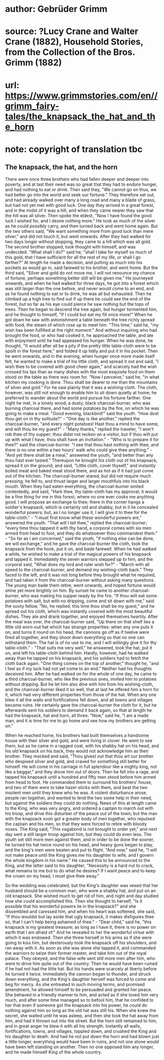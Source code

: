 # author: Gebrüder Grimm
# source: ?Lucy Crane and Walter Crane (1882), Household Stories, from the Collection of the Bros. Grimm (1882)
# url: https://www.grimmstories.com/en//grimm_fairy-tales/the_knapsack_the_hat_and_the_horn
# note: copyright of translation tbc

## The knapsack, the hat, and the horn 

There were once three brothers who had fallen deeper and deeper into
poverty, and at last their need was so great that they had to endure
hunger, and had nothing to eat or drink. Then said they, "We cannot go
on thus, we had better go into the world and seek our fortune." They
therefore set out, and had already walked over many a long road and many
a blade of grass, but had not yet met with good luck. One day they
arrived in a great forest, and in the midst of it was a hill, and when
they came nearer they saw that the hill was all silver. Then spoke the
eldest, "Now I have found the good luck I wished for, and I desire
nothing more." He took as much of the silver as he could possibly
carry, and then turned back and went home again. But the two others
said, "We want something more from good luck than mere silver," and
did not touch it, but went onwards. After they had walked for two days
longer without stopping, they came to a hill which was all gold. The
second brother stopped, took thought with himself, and was undecided.
"What shall I do?" said he; "shall I take for myself so much of this
gold, that I have sufficient for all the rest of my life, or shall I go
farther?" At length he made a decision, and putting as much into his
pockets as would go in, said farewell to his brother, and went home. But
the third said, "Silver and gold do not move me, I will not renounce my
chance of fortune, perhaps something better still will be given me." He
journeyed onwards, and when he had walked for three days, he got into a
forest which was still larger than the one before, and never would come
to an end, and as he found nothing to eat or to drink, he was all but
exhausted. Then he climbed up a high tree to find out if up there he
could see the end of the forest, but so far as his eye could pierce he
saw nothing but the tops of trees. Then he began to descend the tree
again, but hunger tormented him, and he thought to himself, "If I could
but eat my fill once more!" When he got down he saw with astonishment a
table beneath the tree richly spread with food, the steam of which rose
up to meet him. "This time," said he, "my wish has been fulfilled at
the right moment." And without inquiring who had brought the food, or
who had cooked it, he approached the table, and ate with enjoyment until
he had appeased his hunger. When he was done, he thought, "It would
after all be a pity if the pretty little table-cloth were to be spoilt
in the forest here," and folded it up tidily and put it in his pocket.
Then he went onwards, and in the evening, when hunger once more made
itself felt, he wanted to make a trial of his little cloth, and spread
it out and said, "I wish thee to be covered with good cheer again,"
and scarcely had the wish crossed his lips than as many dishes with the
most exquisite food on them stood on the table as there was room for.
"Now I perceive," said he, "in what kitchen my cooking is done. Thou
shalt be dearer to me than the mountains of silver and gold." For he
saw plainly that it was a wishing-cloth. The cloth, however, was still
not enough to enable him to sit down quietly at home; he preferred to
wander about the world and pursue his fortune farther. One night he met,
in a lonely wood, a dusty, black charcoal-burner, who was burning
charcoal there, and had some potatoes by the fire, on which he was going
to make a meal. "Good evening, blackbird!" said the youth. "How dost
thou get on in thy solitude?" - "One day is like another," replied
the charcoal-burner, "and every night potatoes! Hast thou a mind to
have some, and wilt thou be my guest?" - "Many thanks," replied the
traveler, "I won't rob thee of thy supper; thou didst not reckon on a
visitor, but if thou wilt put up with what I have, thou shalt have an
invitation." - "Who is to prepare it for thee?" said the
charcoal-burner. "I see that thou hast nothing with thee, and there is
no one within a two hours' walk who could give thee anything." - "And
yet there shall be a meal," answered the youth, "and better than any
thou hast ever tasted." Thereupon he brought his cloth out of his
knapsack, spread it on the ground, and said, "Little cloth, cover
thyself," and instantly boiled meat and baked meat stood there, and as
hot as if it had just come out of the kitchen. The charcoal-burner
stared, but did not require much pressing; he fell to, and thrust larger
and larger mouthfuls into his black mouth. When they had eaten
everything, the charcoal-burner smiled contentedly, and said, "Hark
thee, thy table-cloth has my approval; it would be a fine thing for me
in this forest, where no one ever cooks me anything good. I will propose
an exchange to thee; there in the corner hangs a soldier's knapsack,
which is certainly old and shabby, but in it lie concealed wonderful
powers; but, as I no longer use it, I will give it to thee for the
table-cloth." - "I must first know what these wonderful powers are,"
answered the youth. "That will I tell thee," replied the
charcoal-burner; "every time thou tappest it with thy hand, a corporal
comes with six men armed from head to foot, and they do whatsoever thou
commandest them." - "So far as I am concerned," said the youth, "if
nothing else can be done, we will exchange," and he gave the
charcoal-burner the cloth, took the knapsack from the hook, put it on,
and bade farewell. When he had walked a while, he wished to make a trial
of the magical powers of his knapsack and tapped it. Immediately the
seven warriors stepped up to him, and the corporal said, "What does my
lord and ruler wish for?" - "March with all speed to the
charcoal-burner, and demand my wishing-cloth back." They faced to the
left, and it was not long before they brought what he required, and had
taken it from the charcoal-burner without asking many questions. The
young man bade them retire, went onwards, and hoped fortune would shine
yet more brightly on him. By sunset he came to another charcoal-burner,
who was making his supper ready by the fire. "If thou wilt eat some
potatoes with salt, but with no dripping, come and sit down with me,"
said the sooty fellow. "No, he replied, this time thou shalt be my
guest," and he spread out his cloth, which was instantly covered with
the most beautiful dishes. They ate and drank together, and enjoyed
themselves heartily. After the meal was over, the charcoal-burner said,
"Up there on that shelf lies a little old worn-out hat which has
strange properties: when any one puts it on, and turns it round on his
head, the cannons go off as if twelve were fired all together, and they
shoot down everything so that no one can withstand them. The hat is of
no use to me, and I will willingly give it for thy table-cloth." -
"That suits me very well," he answered, took the hat, put it on, and
left his table-cloth behind him. Hardly, however, had he walked away
than he tapped on his knapsack, and his soldiers had to fetch the cloth
back again. "One thing comes on the top of another," thought he, "and
I feel as if my luck had not yet come to an end." Neither had his
thoughts deceived him. After he had walked on for the whole of one day,
he came to a third charcoal-burner, who like the previous ones, invited
him to potatoes without dripping. But he let him also dine with him from
his wishing-cloth, and the charcoal-burner liked it so well, that at
last he offered him a horn for it, which had very different properties
from those of the hat. When any one blew it all the walls and
fortifications fell down, and all towns and villages became ruins. He
certainly gave the charcoal-burner the cloth for it, but he afterwards
sent his soldiers to demand it back again, so that at length he had the
knapsack, hat and horn, all three. "Now," said he, "I am a made man,
and it is time for me to go home and see how my brothers are getting
on."

When he reached home, his brothers had built themselves a handsome house
with their silver and gold, and were living in clover. He went to see
them, but as he came in a ragged coat, with his shabby hat on his head,
and his old knapsack on his back, they would not acknowledge him as
their brother. They mocked and said, "Thou givest out that thou art our
brother who despised silver and gold, and craved for something still
better for himself. He will come in his carriage in full splendour like
a mighty king, not like a beggar," and they drove him out of doors.
Then he fell into a rage, and tapped his knapsack until a hundred and
fifty men stood before him armed from head to foot. He commanded them to
surround his brothers' house, and two of them were to take hazel-sticks
with them, and beat the two insolent men until they knew who he was. A
violent disturbance arose, people ran together, and wanted to lend the
two some help in their need, but against the soldiers they could do
nothing. News of this at length came to the King, who was very angry,
and ordered a captain to march out with his troop, and drive this
disturber of the peace out of the town; but the man with the knapsack
soon got a greater body of men together, who repulsed the captain and
his men, so that they were forced to retire with bloody noses. The King
said, "This vagabond is not brought to order yet," and next day sent a
still larger troop against him, but they could do even less. The youth
set still more men against them, and in order to be done the sooner, he
turned his hat twice round on his head, and heavy guns began to play,
and the king's men were beaten and put to flight. "And now," said he,
"I will not make peace until the King gives me his daughter to wife,
and I govern the whole kingdom in his name." He caused this to be
announced to the King, and the latter said to his daughter, "Necessity
is a hard nut to crack, what remains to me but to do what he desires? If
I want peace and to keep the crown on my head, I must give thee away."

So the wedding was celebrated, but the King's daughter was vexed that
her husband should be a common man, who wore a shabby hat, and put on an
old knapsack. She wished much to get rid of him, and night and day
studied how she could accomplished this. Then she thought to herself,
"Is it possible that his wonderful powers lie in the knapsack?" and
she dissembled and caressed him, and when his heart was softened, she
said, "If thou wouldst but lay aside that ugly knapsack, it makes
disfigures thee so, that I can't help being ashamed of thee." - "Dear
child," said he, "this knapsack is my greatest treasure; as long as I
have it, there is no power on earth that I am afraid of." And he
revealed to her the wonderful virtue with which it was endowed. Then she
threw herself in his arms as if she were going to kiss him, but
dexterously took the knapsack off his shoulders, and ran away with it.
As soon as she was alone she tapped it, and commanded the warriors to
seize their former master, and take him out of the royal palace. They
obeyed, and the false wife sent still more men after him, who were to
drive him quite out of the country. Then he would have been ruined if he
had not had the little hat. But his hands were scarcely at liberty
before he turned it twice. Immediately the cannon began to thunder, and
struck down everything, and the King's daughter herself was forced to
come and beg for mercy. As she entreated in such moving terms, and
promised amendment, he allowed himself to be persuaded and granted her
peace. She behaved in a friendly manner to him, and acted as if she
loved him very much, and after some time managed so to befool him, that
he confided to her that even if someone got the knapsack into his power,
he could do nothing against him so long as the old hat was still his.
When she knew the secret, she waited until he was asleep, and then she
took the hat away from him, and had it thrown out into the street. But
the horn still remained to him, and in great anger he blew it with all
his strength. Instantly all walls, fortifications, towns, and villages,
toppled down, and crushed the King and his daughter to death. And had he
not put down the horn and had blown just a little longer, everything
would have been in ruins, and not one stone would have been left
standing on another. Then no one opposed him any longer, and he made
himself King of the whole country.
